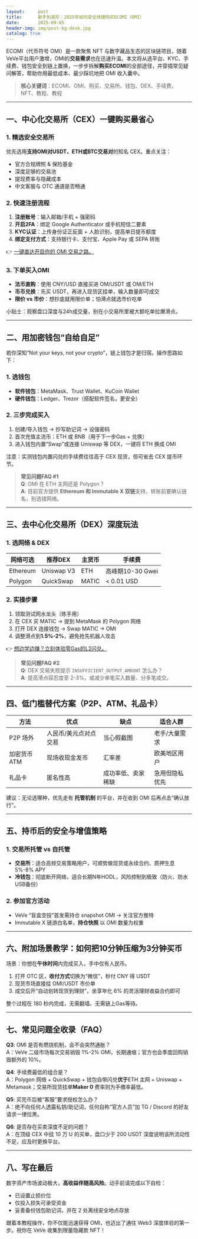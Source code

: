 ```yaml
---
layout:     post
title:      新手到高阶：2025年如何安全快捷购买ECOMI（OMI）
date:       2025-09-05
header-img: img/post-bg-desk.jpg
catalog: true
---
```


ECOMI（代币符号 OMI）是一款聚焦 NFT 与数字藏品生态的区块链项目，随着VeVe平台用户激增，OMI的**交易需求**也在迅速升温。本文将从选平台、KYC、手续费、钱包安全到链上置换，一步步拆解**购买ECOMI**的全部途径，并穿插常见疑问解答，帮助你用最低成本、最少踩坑地把 OMI 收入囊中。

> **核心关键词**：ECOMI、OMI、购买、交易所、钱包、DEX、手续费、NFT、教程、教程

---

## 一、中心化交易所（CEX）一键购买最省心

### 1. 精选安全交易所
优先选用**支持OMI对USDT、ETH或BTC交易对**的知名 CEX。重点关注：

* 官方合规牌照 & 保险基金
* 深度足够的交易池
* 提现费率与隐藏成本
* 中文客服与 OTC 通道是否畅通

### 2. 快速注册流程
1) **注册账号**：输入邮箱/手机 + 强密码  
2) **开启2FA**：绑定 Google Authenticator 或手机短信二要素  
3) **KYC认证**：上传身份证正反面 + 人脸识别，提高单日提币额度  
4) **绑定支付方式**：支持银行卡、支付宝、Apple Pay 或 SEPA 转账  

👉 [一键直达开启你的 OMI 交易之路。](https://okxdog.com/)

### 3. 下单买入OMI
* **法币直购**：使用 CNY/USD 直接买进 OM/USDT 或 OM/ETH  
* **币币兑换**：先买 USDT，再进入现货区挂单，输入数量即可成交  
* **限价 vs 市价**：想抄底就用限价单；怕滑点就选市价吃单  

小贴士：观察盘口深度与24h成交量，别在小交易所里被大额吃单拉爆滑点。

---

## 二、用加密钱包“自给自足”

若你深知“Not your keys, not your crypto”，链上钱包才是归宿。操作思路如下：

### 1. 选钱包
* **软件钱包**：MetaMask、Trust Wallet、KuCoin Wallet  
* **硬件钱包**：Ledger、Trezor（搭配软件签名，更安全）

### 2. 三步完成买入
1) 创建/导入钱包 → 抄写助记词 → 设强密码  
2) 首次充值主流币：ETH 或 BNB（用于下一步Gas + 兑换）  
3) 进入钱包内置“Swap”或连接 Uniswap 等 DEX，一键将 ETH 换成 OMI  

注意：实测钱包内置闪兑的手续费往往高于 CEX 现货，但可省去 CEX 提币环节。

> **常见问题FAQ #1**  
> **Q**: OMI 在 ETH 主网还是 Polygon？  
> **A**: 目前官方提供 **Ethereum 和 Immutable X 双链**支持，转账前要确认链名，别选错网络。

---

## 三、去中心化交易所（DEX）深度玩法

### 1. 选网络 & DEX
| 网络可选 | 推荐DEX | 主货币 | 手续费
| --------| -------| ------| ------
| Ethereum | Uniswap V3 | ETH | 高峰期10-30 Gwei
| Polygon   | QuickSwap | MATIC | < 0.01 USD

### 2. 实操步骤
1) 领取测试网水龙头（练手用）  
2) 在 CEX 买 MATIC → 提到 MetaMask 的 Polygon 网络  
3) 打开 DEX 连接钱包 → Swap MATIC → OMI  
4) 调整滑点到**1.5%-2%**，避免抢先机器人攻击  

👉 [想边学边赚？立刻体验零Gas的L2闪兑。](https://okxdog.com/)

> **常见问题FAQ #2**  
> **Q**: DEX 交易失败提示 `INSUFFICIENT_OUTPUT_AMOUNT` 怎么办？  
> **A**: 提高滑点容忍度至 2-3%，或减少单笔买入数量、分多笔成交。

---

## 四、低门槛替代方案（P2P、ATM、礼品卡）

| 方法 | 优点 | 缺点 | 适合人群
| ----| ----| ----| ------
| P2P 场外 | 人民币/美元点对点交易 | 当心假截图 | 老手/大量需求
| 加密货币ATM | 现场收现金发币 | 汇率差 | 欧美地区用户
| 礼品卡 | 匿名性高 | 成功率低、卖家稀缺 | 急用但隐私优先

建议：无论选哪种，优先走有 **托管机制** 的平台，并在收到 OMI 后再点击“确认放行”。

---

## 五、持币后的安全与增值策略

### 1. 交易所托管 vs 自托管
* **交易所**：适合高频交易策略用户，可顺势做现货或永续合约、质押生息 5%-8% APY  
* **冷钱包**：彻底断开网络，适合长期N年HODL，风险控制到极致（防火、防水USB备份）

### 2. 参加官方活动
* VeVe “盲盒空投”首发需持仓 snapshot OMI → 关注官方推特  
* Immutable X 链游白名单，**持仓快照** 以 OMI 数量为权重

---

## 六、附加场景教学：如何把10分钟压缩为3分钟买币

场景：你想在**午休时间**内完成买入，手中仅有人民币。

1. 打开 OTC 区，**收付方式**切换为“微信”，秒付 CNY 得 USDT  
2. 现货市场直接挂 OMI/USDT 市价单  
3. 成交后开“自动划转现货到理财”，坐享年化 6% 的灵活理财收益合约即可

整个过程在 180 秒内完成，无需翻墙、无需链上Gas等待。

---

## 七、常见问题全收录（FAQ）

**Q3**: OMI 是否有燃烧机制，会不会突然通胀？  
A：VeVe 二级市场每次交易销毁 1%-2% OMI，长期通缩；官方也会季度回购销毁额外的 10%。

**Q4**: 手续费最低的组合是？  
A：Polygon 网络 + QuickSwap + 钱包自带闪兑**优于**ETH 主网 + Uniswap + Metamask；交易所现货挂单**Maker 0** 费率则为手缴率最低。

**Q5**: 买完币后被“客服”要求授权怎么办？  
A：绝不向任何人透露私钥/助记词，任何自称“官方人员”加 TG / Discord 的好友请求一律拉黑。

**Q6**: 是否存在买卖深度不足的问题？  
A：在顶级 CEX 中挂 10 万 U 的买单，盘口少于 200 USDT 深度说明该所流动性不足，应及时更换平台。

---

## 八、写在最后

数字资产市场波动极大，**高收益伴随高风险**。动手前请完成以下自检：

* 已设置止损价位  
* 仅投入损失可承受资金  
* 妥善备份钱包助记词，并在 2 处离线安全地点存放  

跟着本教程操作，你不仅能迅速获得 OMI，也迈出了通往 Web3 深度体验的第一步。祝你在 VeVe 收集到限量隐藏款 NFT！